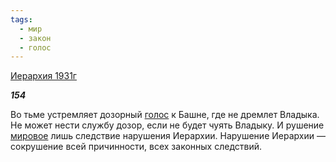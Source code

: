 ```yaml
---
tags:
  - мир
  - закон
  - голос
---
```

[Иерархия 1931г](https://127.0.0.1:4002/agni/1931)

___154___

Во тьме устремляет дозорный [голос](../../../tags/#голос) к Башне, где не дремлет Владыка. Не может нести службу дозор, если не будет чуять Владыку. И рушение [мировое](../../../tags/#мир) лишь следствие нарушения Иерархии. Нарушение Иерархии — сокрушение всей причинности, всех законных следствий.   

